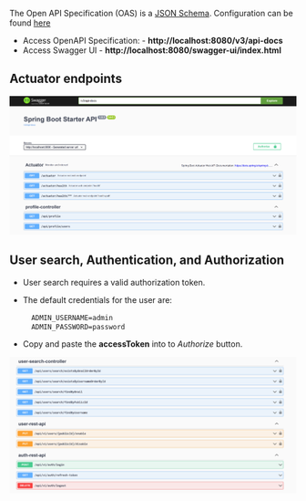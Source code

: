 The Open API Specification (OAS) is a [JSON Schema](https://json-schema.org/).
Configuration can be found [here](/src/main/java/com/kavun/config/OpenApi30Config.java)

* Access OpenAPI Specification: - **http://localhost:8080/v3/api-docs**
* Access Swagger UI - **http://localhost:8080/swagger-ui/index.html**

## Actuator endpoints

![img.png](images/swagger-actuator-endpoint.png)

## User search, Authentication, and Authorization

* User search requires a valid authorization token.
* The default credentials for the user are:

        ADMIN_USERNAME=admin
        ADMIN_PASSWORD=password

* Copy and paste the **accessToken** into to *Authorize* button.

![img_1.png](images/swagger-user-search-and-auth.png)
